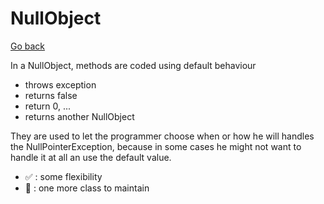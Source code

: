 # NullObject

[Go back](..)

In a NullObject, methods are coded using
default behaviour

* throws exception
* returns false
* return 0, ...
* returns another NullObject

They are used to let the programmer choose when or how
he will handles the NullPointerException, because
in some cases he might not want to handle it
at all an use the default value.

* ✅ : some flexibility
* 🚫 : one more class to maintain